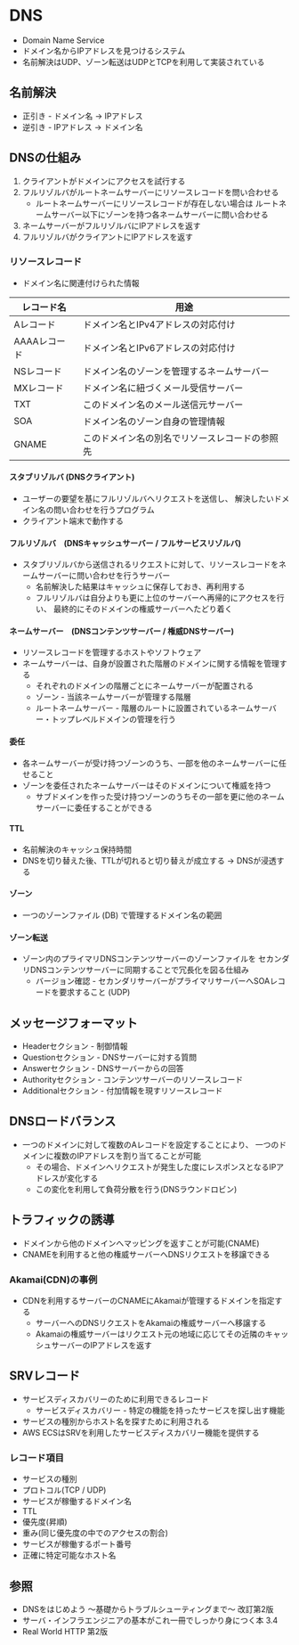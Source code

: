 # DNS
- Domain Name Service
- ドメイン名からIPアドレスを見つけるシステム
- 名前解決はUDP、ゾーン転送はUDPとTCPを利用して実装されている

## 名前解決
- 正引き - ドメイン名 -> IPアドレス
- 逆引き - IPアドレス -> ドメイン名

## DNSの仕組み
1. クライアントがドメインにアクセスを試行する
2. フルリゾルバがルートネームサーバーにリソースレコードを問い合わせる
    - ルートネームサーバーにリソースレコードが存在しない場合は
      ルートネームサーバー以下にゾーンを持つ各ネームサーバーに問い合わせる
3. ネームサーバーがフルリゾルバにIPアドレスを返す
4. フルリゾルバがクライアントにIPアドレスを返す

### リソースレコード
- ドメイン名に関連付けられた情報

| レコード名   | 用途                                           |
| -            | -                                              |
| Aレコード    | ドメイン名とIPv4アドレスの対応付け             |
| AAAAレコード | ドメイン名とIPv6アドレスの対応付け             |
| NSレコード   | ドメイン名のゾーンを管理するネームサーバー     |
| MXレコード   | ドメイン名に紐づくメール受信サーバー           |
| TXT          | このドメイン名のメール送信元サーバー           |
| SOA          | ドメイン名のゾーン自身の管理情報               |
| GNAME        | このドメイン名の別名でリソースレコードの参照先 |

#### スタブリゾルバ (DNSクライアント)
- ユーザーの要望を基にフルリゾルバへリクエストを送信し、
  解決したいドメイン名の問い合わせを行うプログラム
- クライアント端末で動作する

#### フルリゾルバ　(DNSキャッシュサーバー / フルサービスリゾルバ)
- スタブリゾルバから送信されるリクエストに対して、リソースレコードをネームサーバーに問い合わせを行うサーバー
  - 名前解決した結果はキャッシュに保存しておき、再利用する
  - フルリゾルバは自分よりも更に上位のサーバーへ再帰的にアクセスを行い、
    最終的にそのドメインの権威サーバーへたどり着く

#### ネームサーバー　(DNSコンテンツサーバー / 権威DNSサーバー)
- リソースレコードを管理するホストやソフトウェア
- ネームサーバーは、自身が設置された階層のドメインに関する情報を管理する
  - それぞれのドメインの階層ごとにネームサーバーが配置される
  - ゾーン - 当該ネームサーバーが管理する階層
  - ルートネームサーバー - 階層のルートに設置されているネームサーバー・トップレベルドメインの管理を行う

#### 委任
- 各ネームサーバーが受け持つゾーンのうち、一部を他のネームサーバーに任せること
- ゾーンを委任されたネームサーバーはそのドメインについて権威を持つ
  - サブドメインを作った受け持つゾーンのうちその一部を更に他のネームサーバーに委任することができる

#### TTL
- 名前解決のキャッシュ保持時間
- DNSを切り替えた後、TTLが切れると切り替えが成立する -> DNSが浸透する

#### ゾーン
- 一つのゾーンファイル (DB) で管理するドメイン名の範囲

#### ゾーン転送
- ゾーン内のプライマリDNSコンテンツサーバーのゾーンファイルを
  セカンダリDNSコンテンツサーバーに同期することで冗長化を図る仕組み
  - バージョン確認 - セカンダリサーバーがプライマリサーバーへSOAレコードを要求すること (UDP)

## メッセージフォーマット
- Headerセクション - 制御情報
- Questionセクション - DNSサーバーに対する質問
- Answerセクション - DNSサーバーからの回答
- Authorityセクション - コンテンツサーバーのリソースレコード
- Additionalセクション - 付加情報を現すリソースレコード

## DNSロードバランス
- 一つのドメインに対して複数のAレコードを設定することにより、
  一つのドメインに複数のIPアドレスを割り当てることが可能
  - その場合、ドメインへリクエストが発生した度にレスポンスとなるIPアドレスが変化する
  - この変化を利用して負荷分散を行う(DNSラウンドロビン)

## トラフィックの誘導
- ドメインから他のドメインへマッピングを返すことが可能(CNAME)
- CNAMEを利用すると他の権威サーバーへDNSリクエストを移譲できる

### Akamai(CDN)の事例
- CDNを利用するサーバーのCNAMEにAkamaiが管理するドメインを指定する
  - サーバーへのDNSリクエストをAkamaiの権威サーバーへ移譲する
  - Akamaiの権威サーバーはリクエスト元の地域に応じてその近隣のキャッシュサーバーのIPアドレスを返す

## SRVレコード
- サービスディスカバリーのために利用できるレコード
  - サービスディスカバリー - 特定の機能を持ったサービスを探し出す機能
- サービスの種別からホスト名を探すために利用される
- AWS ECSはSRVを利用したサービスディスカバリー機能を提供する

### レコード項目
- サービスの種別
- プロトコル(TCP / UDP)
- サービスが稼働するドメイン名
- TTL
- 優先度(昇順)
- 重み(同じ優先度の中でのアクセスの割合)
- サービスが稼働するポート番号
- 正確に特定可能なホスト名

## 参照
- DNSをはじめよう ～基礎からトラブルシューティングまで～ 改訂第2版
- サーバ・インフラエンジニアの基本がこれ一冊でしっかり身につく本 3.4
- Real World HTTP 第2版
